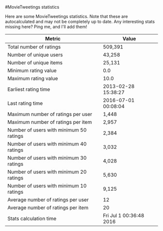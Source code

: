 #MovieTweetings statistics

Here are some MovieTweetings statistics. Note that these are autocalculated and may not be completely up to date. Any interesting stats missing here? Ping me, and I'll add them!

Metric | Value
--- | ---
Total number of ratings                 | 509,391
Number of unique users                  | 43,258
Number of unique items                  | 25,131
Minimum rating value                    | 0.0
Maximum rating value                    | 10.0
Earliest rating time                    | 2013-02-28 15:38:27
Last rating time                        | 2016-07-01 00:08:04
Maximum number of ratings per user      | 1,448
Maximum number of ratings per item      | 2,957
Number of users with minimum 50 ratings | 2,384
Number of users with minimum 40 ratings | 3,032
Number of users with minimum 30 ratings | 4,028
Number of users with minimum 20 ratings | 5,630
Number of users with minimum 10 ratings | 9,125
Average number of ratings per user      | 12
Average number of ratings per item      | 20
Stats calculation time                  | Fri Jul  1 00:36:48 2016

